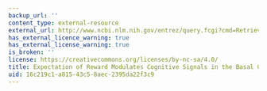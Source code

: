 ```yaml
---
backup_url: ''
content_type: external-resource
external_url: http://www.ncbi.nlm.nih.gov/entrez/query.fcgi?cmd=Retrieve&db=PubMed&dopt=Citation&list_uids=10196532
has_external_licence_warning: true
has_external_license_warning: true
is_broken: ''
license: https://creativecommons.org/licenses/by-nc-sa/4.0/
title: Expectation of Reward Modulates Cognitive Signals in the Basal Ganglia
uid: 16c219c1-a815-43c5-8aec-2395da22f3c9
---
```


